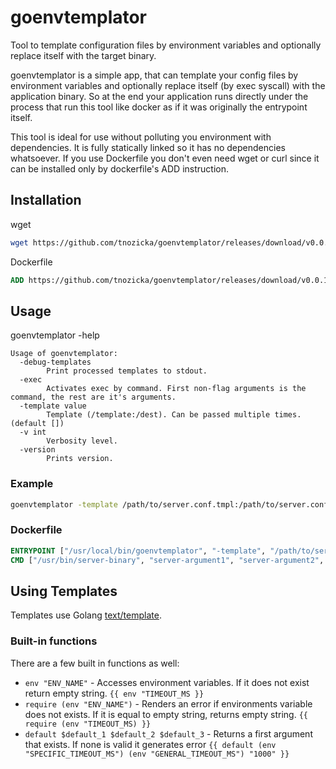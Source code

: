 # goenvtemplator
Tool to template configuration files by environment variables and optionally replace itself with the target binary.

goenvtemplator is a simple app, that can template your config files by environment variables and optionally replace itself (by exec syscall) with the application binary. So at the end your application runs directly under the process that run this tool like docker as if it was originally the entrypoint itself.

This tool is ideal for use without polluting you environment with dependencies. It is fully statically linked so it has no dependencies whatsoever. If you use Dockerfile you don't even need wget or curl since it can be installed only by dockerfile's ADD instruction. 

## Installation
wget
```bash
wget https://github.com/tnozicka/goenvtemplator/releases/download/v0.0.1-rc1/goenvtemplator-amd64 -o /usr/local/bin/goenvtemplator
```

Dockerfile
```Dockerfile
ADD https://github.com/tnozicka/goenvtemplator/releases/download/v0.0.1-rc1/goenvtemplator-amd64 /usr/local/bin/goenvtemplator
```


## Usage
goenvtemplator -help
```
Usage of goenvtemplator:
  -debug-templates
    	Print processed templates to stdout.
  -exec
    	Activates exec by command. First non-flag arguments is the command, the rest are it's arguments.
  -template value
    	Template (/template:/dest). Can be passed multiple times. (default [])
  -v int
    	Verbosity level.
  -version
    	Prints version.
```

### Example
```bash
goenvtemplator -template /path/to/server.conf.tmpl:/path/to/server.conf  -template /path/to/server2.conf.tmpl:/path/to/server2.conf
```

### Dockerfile
```Dockerfile
ENTRYPOINT ["/usr/local/bin/goenvtemplator", "-template", "/path/to/server.conf.tmpl:/path/to/server.conf", "-exec"]
CMD ["/usr/bin/server-binary", "server-argument1", "server-argument2", "..."]
```

## Using Templates
Templates use Golang [text/template](http://golang.org/pkg/text/template/).

### Built-in functions
There are a few built in functions as well:
  * `env "ENV_NAME"` - Accesses environment variables. If it does not exist return empty string. `{{ env "TIMEOUT_MS }}`
  * `require (env "ENV_NAME")` - Renders an error if environments variable does not exists. If it is equal to empty string, returns empty string.  `{{ require (env "TIMEOUT_MS) }}`
  * `default $default_1 $default_2 $default_3` - Returns a first argument that exists. If none is valid it generates error `{{ default (env "SPECIFIC_TIMEOUT_MS") (env "GENERAL_TIMEOUT_MS") "1000" }}`
